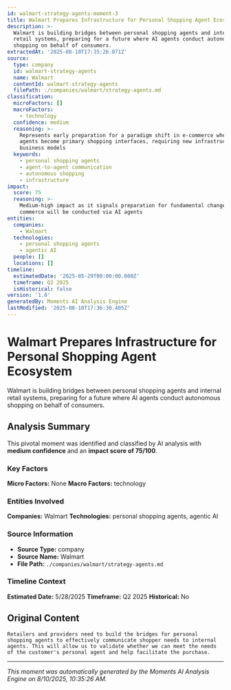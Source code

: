 ```yaml
---
id: walmart-strategy-agents-moment-3
title: Walmart Prepares Infrastructure for Personal Shopping Agent Ecosystem
description: >-
  Walmart is building bridges between personal shopping agents and internal
  retail systems, preparing for a future where AI agents conduct autonomous
  shopping on behalf of consumers.
extractedAt: '2025-08-10T17:35:26.071Z'
source:
  type: company
  id: walmart-strategy-agents
  name: Walmart
  contentId: walmart-strategy-agents
  filePath: ./companies/walmart/strategy-agents.md
classification:
  microFactors: []
  macroFactors:
    - technology
  confidence: medium
  reasoning: >-
    Represents early preparation for a paradigm shift in e-commerce where AI
    agents become primary shopping interfaces, requiring new infrastructure and
    business models
  keywords:
    - personal shopping agents
    - agent-to-agent communication
    - autonomous shopping
    - infrastructure
impact:
  score: 75
  reasoning: >-
    Medium-high impact as it signals preparation for fundamental changes in how
    commerce will be conducted via AI agents
entities:
  companies:
    - Walmart
  technologies:
    - personal shopping agents
    - agentic AI
  people: []
  locations: []
timeline:
  estimatedDate: '2025-05-29T00:00:00.000Z'
  timeframe: Q2 2025
  isHistorical: false
version: '1.0'
generatedBy: Moments AI Analysis Engine
lastModified: '2025-08-10T17:36:30.405Z'
---
```

# Walmart Prepares Infrastructure for Personal Shopping Agent Ecosystem

Walmart is building bridges between personal shopping agents and internal retail systems, preparing for a future where AI agents conduct autonomous shopping on behalf of consumers.

## Analysis Summary

This pivotal moment was identified and classified by AI analysis with **medium confidence** and an **impact score of 75/100**.

### Key Factors

**Micro Factors:** None
**Macro Factors:** technology

### Entities Involved

**Companies:** Walmart
**Technologies:** personal shopping agents, agentic AI



### Source Information

- **Source Type:** company
- **Source Name:** Walmart
- **File Path:** `./companies/walmart/strategy-agents.md`

### Timeline Context

**Estimated Date:** 5/28/2025
**Timeframe:** Q2 2025
**Historical:** No

## Original Content

```
Retailers and providers need to build the bridges for personal shopping agents to effectively communicate shopper needs to internal agents. This will allow us to validate whether we can meet the needs of the customer's personal agent and help facilitate the purchase.
```

---

*This moment was automatically generated by the Moments AI Analysis Engine on 8/10/2025, 10:35:26 AM.*
